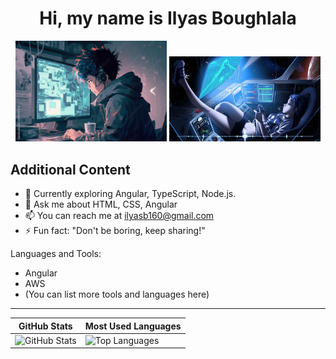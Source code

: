 <div align="center">
  <h1>Hi, my name is Ilyas Boughlala</h1>
  <img src="code.jpg" alt="Your Image Alt Text" width="48%">
  <img src="code2.jpg" alt="Your Image Alt Text" width="48%">
</div>

## Additional Content

- 🌱 Currently exploring Angular, TypeScript, Node.js.
- 💬 Ask me about HTML, CSS, Angular
- 📫 You can reach me at ilyasb160@gmail.com
- ⚡ Fun fact: "Don't be boring, keep sharing!"

Languages and Tools:

- Angular
- AWS
- (You can list more tools and languages here)

---

| GitHub Stats                                  | Most Used Languages                           |
| -------------------------------------------- | -------------------------------------------- |
| ![GitHub Stats](https://github-readme-stats.vercel.app/api?username=KageKing&show_icons=true&theme=radical) | ![Top Languages](https://github-readme-stats.vercel.app/api/top-langs/?username=KageKing&layout=compact) |
